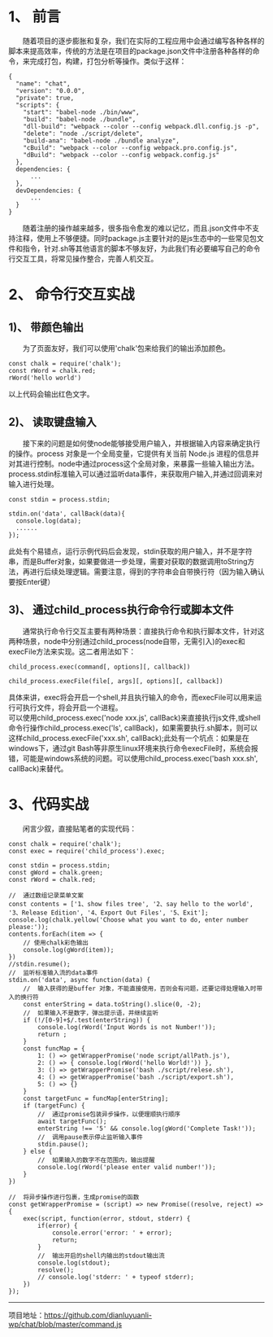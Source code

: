 # 1、 前言
&emsp;&emsp;随着项目的逐步膨胀和复杂，我们在实际的工程应用中会通过编写各种各样的脚本来提高效率，传统的方法是在项目的package.json文件中注册各种各样的命令，来完成打包，构建，打包分析等操作。类似于这样：  
```
{
  "name": "chat",
  "version": "0.0.0",
  "private": true,
  "scripts": {
    "start": "babel-node ./bin/www",
    "build": "babel-node ./bundle",
    "dll-build": "webpack --color --config webpack.dll.config.js -p",
    "delete": "node ./script/delete",
    "build-ana": "babel-node ./bundle analyze",
    "cBuild": "webpack --color --config webpack.pro.config.js",
    "dBuild": "webpack --color --config webpack.config.js"
  },
  dependencies: {
      ...
  },
  devDependencies: {
      ...
  }
}
```
&emsp;&emsp;随着注册的操作越来越多，很多指令愈发的难以记忆，而且.json文件中不支持注释，使用上不够便捷。同时package.js主要针对的是js生态中的一些常见包文件和指令，针对.sh等其他语言的脚本不够友好，为此我们有必要编写自己的命令行交互工具，将常见操作整合，完善人机交互。

# 2、 命令行交互实战
## 1)、 带颜色输出
&emsp;&emsp;为了页面友好，我们可以使用'chalk'包来给我们的输出添加颜色。
```
const chalk = require('chalk');
const rWord = chalk.red;
rWord('hello world')
```
以上代码会输出红色文字。  
## 2)、 读取键盘输入
&emsp;&emsp;接下来的问题是如何使node能够接受用户输入，并根据输入内容来确定执行的操作。process 对象是一个全局变量，它提供有关当前 Node.js 进程的信息并对其进行控制。node中通过process这个全局对象，来暴露一些输入输出方法。process.stdin标准输入可以通过监听data事件，来获取用户输入,并通过回调来对输入进行处理。
```
const stdin = process.stdin;

stdin.on('data', callBack(data){
  console.log(data);
  ......
});
```
此处有个易错点，运行示例代码后会发现，stdin获取的用户输入，并不是字符串，而是Buffer对象，如果要做进一步处理，需要对获取的数据调用toString方法，再进行后续处理逻辑。需要注意，得到的字符串会自带换行符（因为输入确认要按Enter键）
## 3)、 通过child_process执行命令行或脚本文件
&emsp;&emsp;通常执行命令行交互主要有两种场景：直接执行命令和执行脚本文件，针对这两种场景，node中分别通过child_process(node自带，无需引入)的exec和execFile方法来实现。这二者用法如下：
```
child_process.exec(command[, options][, callback])

child_process.execFile(file[, args][, options][, callback])
```
具体来讲，exec将会开启一个shell,并且执行输入的命令，而execFile可以用来运行可执行文件，将会开启一个进程。  
可以使用child_process.exec('node xxx.js', callBack)来直接执行js文件,或shell命令行操作child_process.exec('ls', callBack)，如果需要执行.sh脚本，则可以这样child_process.execFile('xxx.sh', callBack);此处有一个坑点：如果是在windows下，通过git Bash等非原生linux环境来执行命令execFile时，系统会报错，可能是windows系统的问题。可以使用child_process.exec('bash xxx.sh', callBack)来替代。

# 3、代码实战
&emsp;&emsp;闲言少叙，直接贴笔者的实现代码：
```
const chalk = require('chalk');
const exec = require('child_process').exec;

const stdin = process.stdin;
const gWord = chalk.green;
const rWord = chalk.red;

//  通过数组记录菜单文案
const contents = ['1、show files tree', '2、say hello to the world', '3、Release Edition', '4、Export Out Files', '5、Exit'];
console.log(chalk.yellow('Choose what you want to do, enter number please:'));
contents.forEach(item => {
    // 使用chalk彩色输出
    console.log(gWord(item));
})
//stdin.resume();
//  监听标准输入流的data事件
stdin.on('data', async function(data) {
    //  输入获得的是buffer 对象，不能直接使用，否则会有问题，还要记得处理输入时带入的换行符
    const enterString = data.toString().slice(0, -2);
    //  如果输入不是数字，弹出提示语，并继续监听
    if (!/[0-9]+$/.test(enterString)) {
        console.log(rWord('Input Words is not Number!'));
        return ;
    }
    const funcMap = {
        1: () => getWrapperPromise('node script/allPath.js'),
        2: () => { console.log(rWord('hello World!')) },
        3: () => getWrapperPromise('bash ./script/relese.sh'),
        4: () => getWrapperPromise('bash ./script/export.sh'),
        5: () => {}
    }
    const targetFunc = funcMap[enterString];
    if (targetFunc) {
        //  通过promise包装异步操作，以便理顺执行顺序
        await targetFunc();
        enterString !== '5' && console.log(gWord('Complete Task!'));
        //  调用pause表示停止监听输入事件
        stdin.pause();
    } else {
        //  如果输入的数字不在范围内，输出提醒
        console.log(rWord('please enter valid number!'));
    }
})

//  将异步操作进行包裹，生成promise的函数
const getWrapperPromise = (script) => new Promise((resolve, reject) => {
    exec(script, function(error, stdout, stderr) {
        if(error) {
            console.error('error: ' + error);
            return;
        }
        //  输出开启的shell内输出的stdout输出流
        console.log(stdout);
        resolve();
        // console.log('stderr: ' + typeof stderr);
    })
});
```

---------------------------------------------------------------------------------------  
项目地址：https://github.com/dianluyuanli-wp/chat/blob/master/command.js